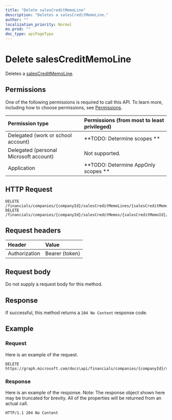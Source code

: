 ```yaml
---
title: "Delete salesCreditMemoLine"
description: "Deletes a salesCreditMemoLine."
author: ""
localization_priority: Normal
ms.prod: ""
doc_type: apiPageType
---
```


# Delete salesCreditMemoLine

Deletes a [salesCreditMemoLine](../resources/salescreditmemoline.md).

## Permissions
One of the following permissions is required to call this API. To learn more, including how to choose permissions, see [Permissions](/concepts/permissions-reference.md).

|Permission type|Permissions (from most to least privileged)|
|:---|:---|
|Delegated (work or school account)|**TODO: Determine scopes **|
|Delegated (personal Microsoft account)|Not supported.|
|Application|**TODO: Determine AppOnly scopes **|

## HTTP Request
<!-- {
  "blockType": "ignored"
}
-->
``` http
DELETE /financials/companies/{companyId}/salesCreditMemoLines/{salesCreditMemoLineId}
DELETE /financials/companies/{companyId}/salesCreditMemos/{salesCreditMemoId}/salesCreditMemoLines/{salesCreditMemoLineId}
```

## Request headers
|Header|Value|
|:---|:---|
|Authorization|Bearer {token}|

## Request body
Do not supply a request body for this method.

## Response
If successful, this method returns a `204 No Content` response code.

## Example

### Request
Here is an example of the request.
<!-- {
  "blockType": "request",
  "name": "delete_salescreditmemoline"
}
-->
``` http
DELETE https://graph.microsoft.com/docs\api/financials/companies/{companyId}/salesCreditMemoLines/{salesCreditMemoLineId}
```

### Response
Here is an example of the response. Note: The response object shown here may be truncated for brevity. All of the properties will be returned from an actual call.
<!-- {
  "blockType": "response",
  "truncated": true
}
-->
``` http
HTTP/1.1 204 No Content
```

